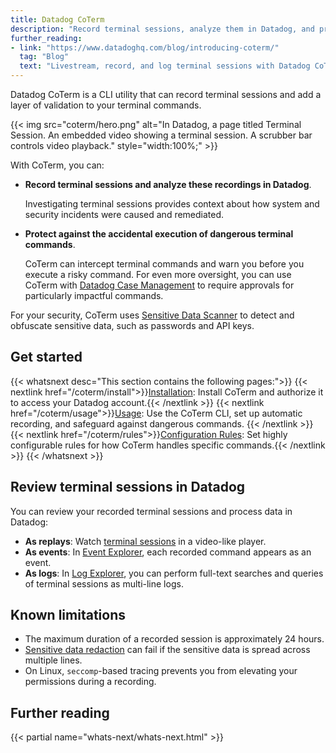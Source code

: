```yaml
---
title: Datadog CoTerm
description: "Record terminal sessions, analyze them in Datadog, and protect against dangerous terminal commands with CoTerm's validation layer."
further_reading:
- link: "https://www.datadoghq.com/blog/introducing-coterm/"
  tag: "Blog"
  text: "Livestream, record, and log terminal sessions with Datadog CoTerm"
---
```


Datadog CoTerm is a CLI utility that can record terminal sessions and add a layer of validation to your terminal commands.

{{< img src="coterm/hero.png" alt="In Datadog, a page titled Terminal Session. An embedded video showing a terminal session. A scrubber bar controls video playback." style="width:100%;" >}}

With CoTerm, you can:

- **Record terminal sessions and analyze these recordings in Datadog**. 

   Investigating terminal sessions provides context about how system and security incidents were caused and remediated.
- **Protect against the accidental execution of dangerous terminal commands**.

   CoTerm can intercept terminal commands and warn you before you execute a risky command. For even more oversight, you can use CoTerm with [Datadog Case Management][3] to require approvals for particularly impactful commands.

For your security, CoTerm uses [Sensitive Data Scanner][2] to detect and obfuscate sensitive data, such as passwords and API keys.

## Get started

{{< whatsnext desc="This section contains the following pages:">}}
  {{< nextlink href="/coterm/install">}}<u>Installation</u>: Install CoTerm and authorize it to access your Datadog account.{{< /nextlink >}}
  {{< nextlink href="/coterm/usage">}}<u>Usage</u>: Use the CoTerm CLI, set up automatic recording, and safeguard against dangerous commands. {{< /nextlink >}}
  {{< nextlink href="/coterm/rules">}}<u>Configuration Rules</u>: Set highly configurable rules for how CoTerm handles specific commands.{{< /nextlink >}}
{{< /whatsnext >}}

## Review terminal sessions in Datadog

You can review your recorded terminal sessions and process data in Datadog:

- **As replays**: Watch [terminal sessions][6] in a video-like player.
- **As events**: In [Event Explorer][4], each recorded command appears as an event.
- **As logs**: In [Log Explorer][5], you can perform full-text searches and queries of terminal sessions as multi-line logs.

## Known limitations

- The maximum duration of a recorded session is approximately 24 hours.
- [Sensitive data redaction][2] can fail if the sensitive data is spread across multiple lines.
- On Linux, `seccomp`-based tracing prevents you from elevating your permissions during a recording.

## Further reading

{{< partial name="whats-next/whats-next.html" >}}

[1]: https://app.datadoghq.com/organization-settings/api-keys
[2]: /security/sensitive_data_scanner/
[3]: /service_management/case_management/
[4]: http://app.datadoghq.com/event/explorer?query=source%3Acoterm_process_info
[5]: https://app.datadoghq.com/logs?query=service%3Addcoterm
[6]: https://app.datadoghq.com/terminal-streams